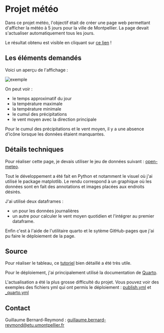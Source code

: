 # Projet météo

Dans ce projet météo, l'objectif était de créer une page web permettant d'afficher la météo à 5 jours pour la ville de Montpellier. La page devait s'actualiser automatiquement tous les jours. 

Le résultat obtenu est visible en cliquant sur [ce lien](https://guillaume-br.github.io/) ! 

## Les éléments demandés

Voici un aperçu de l'affichage : 

![exemple](https://guillaume-br.github.io/index_files/figure-html/cell-2-output-1.png)

On peut voir : 
* le temps approximatif du jour
* la température maximale
* la température minimale
* le cumul des précipitations 
* le vent moyen avec la direction principale

Pour le cumul des précipitations et le vent moyen, il y a une absence d'icône lorsque les données étaient manquantes.

## Détails techniques

Pour réaliser cette page, je devais utiliser le jeu de données suivant : [open-meteo](https://open-meteo.com/en/docs).

Tout le développement a été fait en Python et notamment le visuel où j'ai utilisé le package matplotlib. Le rendu correspond à un graphique où les données sont en fait des annotations et images placées aux endroits désirés.

J'ai utilisé deux dataframes :
* un pour les données journalières
* un autre pour calculer le vent moyen quotidien et l'intégrer au premier dataframe.

Enfin c'est à l'aide de l'utilitaire quarto et le sytème GitHub-pages que j'ai pu faire le déploiement de la page.

## Source

Pour réaliser le tableau, ce [tutoriel](https://www.sonofacorner.com/beautiful-tables/) bien détaillé a été très utile.

Pour le déploiement, j'ai principalement utilisé la documentation de [Quarto](https://quarto.org/docs/publishing/github-pages.html). 

L'actualisation a été la plus grosse difficulté du projet. Vous pouvez voir des exemples des fichiers yml qui ont permis le déploiement : [publish.yml](https://github.com/Guillaume-BR/Guillaume-BR.github.io/blob/main/.github/workflows/publish.yml) et [_quarto.yml](https://github.com/Guillaume-BR/Guillaume-BR.github.io/blob/main/_quarto.yml)

## Contact

Guillaume Bernard-Reymond : guillaume.bernard-reymond@etu.umontpellier.fr